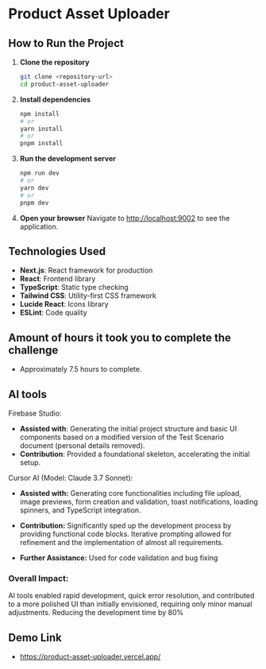 # Product Asset Uploader

## How to Run the Project

1. **Clone the repository**
   ```bash
   git clone <repository-url>
   cd product-asset-uploader
   ```

2. **Install dependencies**
   ```bash
   npm install
   # or
   yarn install
   # or
   pnpm install
   ```

3. **Run the development server**
   ```bash
   npm run dev
   # or
   yarn dev
   # or
   pnpm dev
   ```

4. **Open your browser**
   Navigate to [http://localhost:9002](http://localhost:9002) to see the application.

## Technologies Used

- **Next.js**: React framework for production
- **React**: Frontend library
- **TypeScript**: Static type checking
- **Tailwind CSS**: Utility-first CSS framework
- **Lucide React**: Icons library 
- **ESLint**: Code quality 

## Amount of hours it took you to complete the challenge

- Approximately 7.5 hours to complete.

## AI tools 
Firebase Studio:
- **Assisted with**: Generating the initial project structure and basic UI components based on a modified version of the Test Scenario document (personal details removed).
- **Contribution**: Provided a foundational skeleton, accelerating the initial setup.

Cursor AI (Model: Claude 3.7 Sonnet):

- **Assisted with:** Generating core functionalities including file upload, image previews, form creation and validation, toast notifications, loading spinners, and TypeScript integration.
  
- **Contribution:** Significantly sped up the development process by providing functional code blocks. Iterative prompting allowed for refinement and the implementation of almost all requirements.
  
- **Further Assistance:** Used for code validation and bug fixing
  
### **Overall Impact:** 
AI tools enabled rapid development, quick error resolution, and contributed to a more polished UI than initially envisioned, requiring only minor manual adjustments. Reducing the development time by 80%

## Demo Link
- https://product-asset-uploader.vercel.app/
